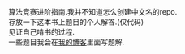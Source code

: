   算法竞赛进阶指南.我并不知道怎么创建中文名的repo.  
  存放一下这本书上题目的个人解答.(仅代码)  
  见证自己啃书的过程.  
  一些题目我会在[我的博客](https://i.cnblogs.com/tags/posts?tagId=4115014)里面写题解.  
